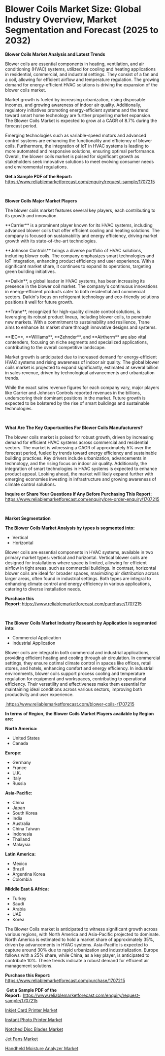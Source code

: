 <p><h1>Blower Coils Market Size: Global Industry Overview, Market Segmentation and Forecast (2025 to 2032)</h1></p><p><strong>Blower Coils Market Analysis and Latest Trends</strong></p>
<p><p>Blower coils are essential components in heating, ventilation, and air conditioning (HVAC) systems, utilized for cooling and heating applications in residential, commercial, and industrial settings. They consist of a fan and a coil, allowing for efficient airflow and temperature regulation. The growing demand for energy-efficient HVAC solutions is driving the expansion of the blower coils market.</p><p>Market growth is fueled by increasing urbanization, rising disposable incomes, and growing awareness of indoor air quality. Additionally, regulatory initiatives promoting energy-efficient systems and the trend toward smart home technology are further propelling market expansion. The Blower Coils Market is expected to grow at a CAGR of 8.7% during the forecast period. </p><p>Emerging technologies such as variable-speed motors and advanced control systems are enhancing the functionality and efficiency of blower coils. Furthermore, the integration of IoT in HVAC systems is leading to more automated and responsive solutions, ensuring optimal performance. Overall, the blower coils market is poised for significant growth as stakeholders seek innovative solutions to meet evolving consumer needs and environmental regulations.</p></p>
<p><strong>Get a Sample PDF of the Report:&nbsp;</strong> <a href="https://www.reliablemarketforecast.com/enquiry/request-sample/1707215?utm_campaign=1130&utm_medium=2&utm_source=Github&utm_content=ia&utm_term=08042025&utm_id=blower-coils">https://www.reliablemarketforecast.com/enquiry/request-sample/1707215</a></p>
<p>&nbsp;</p>
<p><strong>Blower Coils Major Market Players</strong></p>
<p><p>The blower coils market features several key players, each contributing to its growth and innovation. </p><p>**Carrier** is a prominent player known for its HVAC systems, including advanced blower coils that offer efficient cooling and heating solutions. The company is focused on sustainability and energy efficiency, driving market growth with its state-of-the-art technologies.</p><p>**Johnson Controls** brings a diverse portfolio of HVAC solutions, including blower coils. The company emphasizes smart technologies and IoT integration, enhancing product efficiency and user experience. With a significant market share, it continues to expand its operations, targeting green building initiatives.</p><p>**Daikin**, a global leader in HVAC systems, has been increasing its presence in the blower coil market. The company's continuous innovations in energy-efficient products cater to both residential and commercial sectors. Daikin's focus on refrigerant technology and eco-friendly solutions positions it well for future growth.</p><p>**Trane**, recognized for high-quality climate control solutions, is leveraging its robust product lineup, including blower coils, to penetrate new markets. With a commitment to sustainability and resilience, Trane aims to enhance its market share through innovative designs and systems.</p><p>**IEC**, **Williams**, **Zehnder**, and **Airtherm** are also vital contenders, focusing on niche segments and specialized applications, contributing to the overall competitive landscape.</p><p>Market growth is anticipated due to increased demand for energy-efficient HVAC systems and rising awareness of indoor air quality. The global blower coils market is projected to expand significantly, estimated at several billion in sales revenue, driven by technological advancements and urbanization trends.</p><p>While the exact sales revenue figures for each company vary, major players like Carrier and Johnson Controls reported revenues in the billions, underscoring their dominant positions in the market. Future growth is expected to be bolstered by the rise of smart buildings and sustainable technologies.</p></p>
<p>&nbsp;</p>
<p><strong>What Are The Key Opportunities For Blower Coils Manufacturers?</strong></p>
<p><p>The blower coils market is poised for robust growth, driven by increasing demand for efficient HVAC systems across commercial and residential sectors. The market is witnessing a CAGR of approximately 5% over the forecast period, fueled by trends toward energy efficiency and sustainable building practices. Key drivers include urbanization, advancements in technology, and the rising focus on indoor air quality. Additionally, the integration of smart technologies in HVAC systems is expected to enhance product appeal. Looking ahead, the market will likely expand further with emerging economies investing in infrastructure and growing awareness of climate control solutions.</p></p>
<p><strong>Inquire or Share Your Questions If Any Before Purchasing This Report:</strong> <a href="https://www.reliablemarketforecast.com/enquiry/pre-order-enquiry/1707215?utm_campaign=1130&utm_medium=2&utm_source=Github&utm_content=ia&utm_term=08042025&utm_id=blower-coils">https://www.reliablemarketforecast.com/enquiry/pre-order-enquiry/1707215</a></p>
<p>&nbsp;</p>
<p><strong>Market Segmentation</strong></p>
<p><strong>The Blower Coils Market Analysis by types is segmented into:</strong></p>
<p><ul><li>Vertical</li><li>Horizontal</li></ul></p>
<p><p>Blower coils are essential components in HVAC systems, available in two primary market types: vertical and horizontal. Vertical blower coils are designed for installations where space is limited, allowing for efficient airflow in tight areas, such as commercial buildings. In contrast, horizontal blower coils are ideal for broader spaces, maximizing air distribution across larger areas, often found in industrial settings. Both types are integral to enhancing climate control and energy efficiency in various applications, catering to diverse installation needs.</p></p>
<p><strong>Purchase this Report:&nbsp;</strong><a href="https://www.reliablemarketforecast.com/purchase/1707215?utm_campaign=1130&utm_medium=2&utm_source=Github&utm_content=ia&utm_term=08042025&utm_id=blower-coils">https://www.reliablemarketforecast.com/purchase/1707215</a></p>
<p>&nbsp;</p>
<p><strong>The Blower Coils Market Industry Research by Application is segmented into:</strong></p>
<p><ul><li>Commercial Application</li><li>Industrial Application</li></ul></p>
<p><p>Blower coils are integral in both commercial and industrial applications, providing efficient heating and cooling through air circulation. In commercial settings, they ensure optimal climate control in spaces like offices, retail stores, and hotels, enhancing comfort and energy efficiency. In industrial environments, blower coils support process cooling and temperature regulation for equipment and workspaces, contributing to operational efficiency. Their versatility and effectiveness make them essential for maintaining ideal conditions across various sectors, improving both productivity and user experience.</p></p>
<p><a href="https://www.reliablemarketforecast.com/blower-coils-r1707215?utm_campaign=1130&utm_medium=2&utm_source=Github&utm_content=ia&utm_term=08042025&utm_id=blower-coils">&nbsp;https://www.reliablemarketforecast.com/blower-coils-r1707215</a></p>
<p><strong>In terms of Region, the Blower Coils Market Players available by Region are:</strong></p>
<p>
    <p> <strong> North America: </strong>
        <ul>
            <li>United States</li>
            <li>Canada</li>
        </ul>
        </p> 
    <p> <strong> Europe: </strong>
        <ul>
            <li>Germany</li>
            <li>France</li>
            <li>U.K.</li>
            <li>Italy</li>
            <li>Russia</li>
        </ul>
        </p> 
    <p> <strong> Asia-Pacific: </strong>
        <ul>
            <li>China</li>
            <li>Japan</li>
            <li>South Korea</li>
            <li>India</li>
            <li>Australia</li>
            <li>China Taiwan</li>
            <li>Indonesia</li>
            <li>Thailand</li>
            <li>Malaysia</li>
        </ul>
        </p> 
    <p> <strong> Latin America: </strong>
        <ul>
            <li>Mexico</li>
            <li>Brazil</li>
            <li>Argentina Korea</li>
            <li>Colombia</li>
        </ul>
        </p> 
    <p> <strong> Middle East & Africa: </strong>
        <ul>
            <li>Turkey</li>
            <li>Saudi</li>
            <li>Arabia</li>
            <li>UAE</li>
            <li>Korea</li>
        </ul>
    </p>
    </p>
<p><p>The Blower Coils market is anticipated to witness significant growth across various regions, with North America and Asia-Pacific projected to dominate. North America is estimated to hold a market share of approximately 35%, driven by advancements in HVAC systems. Asia-Pacific is expected to capture around 30% due to rapid urbanization and industrialization. Europe follows with a 25% share, while China, as a key player, is anticipated to contribute 10%. These trends indicate a robust demand for efficient air management solutions.</p></p>
<p><strong>Purchase this Report: </strong><a href="https://www.reliablemarketforecast.com/purchase/1707215?utm_campaign=1130&utm_medium=2&utm_source=Github&utm_content=ia&utm_term=08042025&utm_id=blower-coils">https://www.reliablemarketforecast.com/purchase/1707215</a></p>
<p>&nbsp;<strong>Get a Sample PDF of the Report:&nbsp;&nbsp;</strong><a href="https://www.reliablemarketforecast.com/enquiry/request-sample/1707215?utm_campaign=1130&utm_medium=2&utm_source=Github&utm_content=ia&utm_term=08042025&utm_id=blower-coils">https://www.reliablemarketforecast.com/enquiry/request-sample/1707215</a></p>
<p><strong></strong></p>
<p><p><a href="https://github.com/dickstoscopg/Market-Research-Report-List-1/blob/main/inkjet-card-printer-market.md?utm_campaign=1130&utm_medium=2&utm_source=Github&utm_content=ia&utm_term=08042025&utm_id=blower-coils">Inkjet Card Printer Market</a></p><p><a href="https://github.com/geresalgieaz/Market-Research-Report-List-1/blob/main/instant-photo-printer-market.md?utm_campaign=1130&utm_medium=2&utm_source=Github&utm_content=ia&utm_term=08042025&utm_id=blower-coils">Instant Photo Printer Market</a></p><p><a href="https://github.com/sibellanikmn/Market-Research-Report-List-1/blob/main/notched-disc-blades-market.md?utm_campaign=1130&utm_medium=2&utm_source=Github&utm_content=ia&utm_term=08042025&utm_id=blower-coils">Notched Disc Blades Market</a></p><p><a href="https://github.com/ceranamaduvq/Market-Research-Report-List-1/blob/main/jet-fans-market.md?utm_campaign=1130&utm_medium=2&utm_source=Github&utm_content=ia&utm_term=08042025&utm_id=blower-coils">Jet Fans Market</a></p><p><a href="https://github.com/foustzelmsdv/Market-Research-Report-List-1/blob/main/handheld-moisture-analyzer-market.md?utm_campaign=1130&utm_medium=2&utm_source=Github&utm_content=ia&utm_term=08042025&utm_id=blower-coils">Handheld Moisture Analyzer Market</a></p></p>